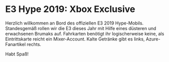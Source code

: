 # E3 Hype 2019: Xbox Exclusive

Herzlich willkommen an Bord des offiziellen E3 2019 Hype-Mobils. Standesgemäß rollen wir die E3 dieses Jahr mit Hilfe eines düsteren und erwachsenen Brumaks auf. Fahrkarten benötigt ihr logischerweise keine, als Eintrittskarte reicht ein Mixer-Account. Kalte Getränke gibt es links, Azure-Fanartikel rechts.

Habt Spaß!
